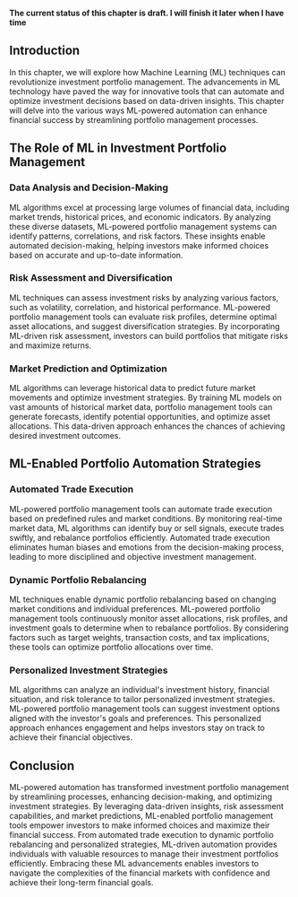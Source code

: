 **The current status of this chapter is draft. I will finish it later when I have time**

Introduction
------------

In this chapter, we will explore how Machine Learning (ML) techniques can revolutionize investment portfolio management. The advancements in ML technology have paved the way for innovative tools that can automate and optimize investment decisions based on data-driven insights. This chapter will delve into the various ways ML-powered automation can enhance financial success by streamlining portfolio management processes.

The Role of ML in Investment Portfolio Management
-------------------------------------------------

### Data Analysis and Decision-Making

ML algorithms excel at processing large volumes of financial data, including market trends, historical prices, and economic indicators. By analyzing these diverse datasets, ML-powered portfolio management systems can identify patterns, correlations, and risk factors. These insights enable automated decision-making, helping investors make informed choices based on accurate and up-to-date information.

### Risk Assessment and Diversification

ML techniques can assess investment risks by analyzing various factors, such as volatility, correlation, and historical performance. ML-powered portfolio management tools can evaluate risk profiles, determine optimal asset allocations, and suggest diversification strategies. By incorporating ML-driven risk assessment, investors can build portfolios that mitigate risks and maximize returns.

### Market Prediction and Optimization

ML algorithms can leverage historical data to predict future market movements and optimize investment strategies. By training ML models on vast amounts of historical market data, portfolio management tools can generate forecasts, identify potential opportunities, and optimize asset allocations. This data-driven approach enhances the chances of achieving desired investment outcomes.

ML-Enabled Portfolio Automation Strategies
------------------------------------------

### Automated Trade Execution

ML-powered portfolio management tools can automate trade execution based on predefined rules and market conditions. By monitoring real-time market data, ML algorithms can identify buy or sell signals, execute trades swiftly, and rebalance portfolios efficiently. Automated trade execution eliminates human biases and emotions from the decision-making process, leading to more disciplined and objective investment management.

### Dynamic Portfolio Rebalancing

ML techniques enable dynamic portfolio rebalancing based on changing market conditions and individual preferences. ML-powered portfolio management tools continuously monitor asset allocations, risk profiles, and investment goals to determine when to rebalance portfolios. By considering factors such as target weights, transaction costs, and tax implications, these tools can optimize portfolio allocations over time.

### Personalized Investment Strategies

ML algorithms can analyze an individual's investment history, financial situation, and risk tolerance to tailor personalized investment strategies. ML-powered portfolio management tools can suggest investment options aligned with the investor's goals and preferences. This personalized approach enhances engagement and helps investors stay on track to achieve their financial objectives.

Conclusion
----------

ML-powered automation has transformed investment portfolio management by streamlining processes, enhancing decision-making, and optimizing investment strategies. By leveraging data-driven insights, risk assessment capabilities, and market predictions, ML-enabled portfolio management tools empower investors to make informed choices and maximize their financial success. From automated trade execution to dynamic portfolio rebalancing and personalized strategies, ML-driven automation provides individuals with valuable resources to manage their investment portfolios efficiently. Embracing these ML advancements enables investors to navigate the complexities of the financial markets with confidence and achieve their long-term financial goals.
